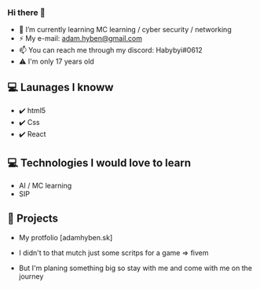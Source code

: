 ### Hi there 👋
- 🌱 I’m currently learning MC learning / cyber security / networking
- ⚡ My e-mail: adam.hyben@gmail.com 
- 📫 You can reach me through my discord: Habybyi#0612
- ⚠️ I'm only 17 years old

## 💻 Launages I knoww
- ✔️ html5
- ✔️ Css 
- ✔️ React

## 💻 Technologies I would love to learn
- AI / MC learning
- SIP

## 🦾 Projects
- My protfolio [adamhyben.sk]

- I didn't to that mutch just some scritps for a game => fivem
- But I'm planing something big so stay with me and come with me on the journey
